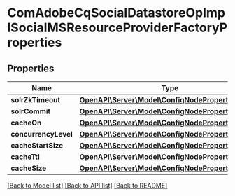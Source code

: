 # ComAdobeCqSocialDatastoreOpImplSocialMSResourceProviderFactoryProperties

## Properties
Name | Type | Description | Notes
------------ | ------------- | ------------- | -------------
**solrZkTimeout** | [**OpenAPI\Server\Model\ConfigNodePropertyString**](ConfigNodePropertyString.md) |  | [optional] 
**solrCommit** | [**OpenAPI\Server\Model\ConfigNodePropertyString**](ConfigNodePropertyString.md) |  | [optional] 
**cacheOn** | [**OpenAPI\Server\Model\ConfigNodePropertyBoolean**](ConfigNodePropertyBoolean.md) |  | [optional] 
**concurrencyLevel** | [**OpenAPI\Server\Model\ConfigNodePropertyInteger**](ConfigNodePropertyInteger.md) |  | [optional] 
**cacheStartSize** | [**OpenAPI\Server\Model\ConfigNodePropertyInteger**](ConfigNodePropertyInteger.md) |  | [optional] 
**cacheTtl** | [**OpenAPI\Server\Model\ConfigNodePropertyInteger**](ConfigNodePropertyInteger.md) |  | [optional] 
**cacheSize** | [**OpenAPI\Server\Model\ConfigNodePropertyInteger**](ConfigNodePropertyInteger.md) |  | [optional] 

[[Back to Model list]](../README.md#documentation-for-models) [[Back to API list]](../README.md#documentation-for-api-endpoints) [[Back to README]](../README.md)


